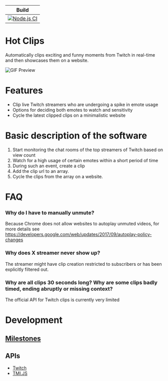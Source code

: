|Build|
|----|
| [![Node.js CI](https://github.com/GastonGit/Hot-Twitch-Clips/actions/workflows/node.js.yml/badge.svg)](https://github.com/GastonGit/Hot-Twitch-Clips/actions/workflows/node.js.yml) |
# Hot Clips
Automatically clips exciting and funny moments from Twitch in real-time and then showcases them on a website.

![GIF Preview](public/HotClips.gif)

# Features
- Clip live Twitch streamers who are undergoing a spike in emote usage
- Options for deciding both emotes to watch and sensitivity
- Cycle the latest clipped clips on a minimalistic website

# Basic description of the software
1. Start monitoring the chat rooms of the top streamers of Twitch based on view count
2. Watch for a high usage of certain emotes within a short period of time
3. During such an event, create a clip
4. Add the clip url to an array.
5. Cycle the clips from the array on a website.

# FAQ
### Why do I have to manually unmute?
Because Chrome does not allow websites to autoplay unmuted videos, for more details see https://developers.google.com/web/updates/2017/09/autoplay-policy-changes
### Why does X streamer never show up?
The streamer might have clip creation restricted to subscribers or has been explicitly filtered out.
### Why are all clips 30 seconds long? Why are some clips badly timed, ending abruptly or missing context?
The official API for Twitch clips is currently very limited

# Development
## [Milestones](https://github.com/GastonGit/Hot-Twitch-Clips/milestones)
## APIs
- [Twitch](https://dev.twitch.tv/docs/api/reference)
- [TMI.JS](https://github.com/tmijs/docs/tree/gh-pages/_posts/v1.4.2)